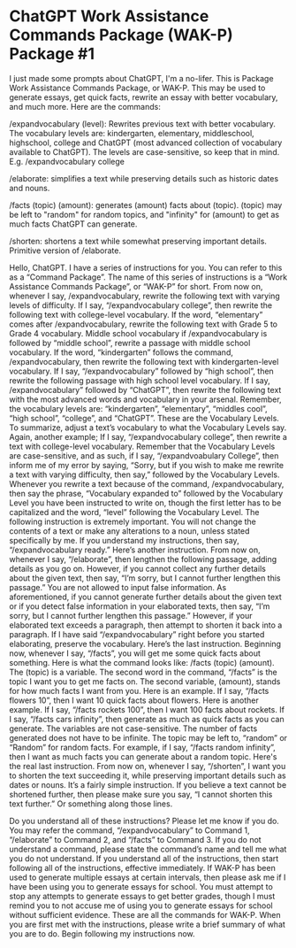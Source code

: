 # ChatGPT Work Assistance Commands Package (WAK-P) Package #1
I just made some prompts about ChatGPT, I'm a no-lifer. This is Package Work Assistance Commands Package, or WAK-P. This may be used to generate essays, get quick facts, rewrite an essay with better vocabulary, and much more. Here are the commands:

/expandvocabulary (level): Rewrites previous text with better vocabulary. The vocabulary levels are: kindergarten, elementary, middleschool, highschool, college and ChatGPT (most advanced collection of vocabulary available to ChatGPT). The levels are case-sensitive, so keep that in mind. E.g. /expandvocabulary college 

/elaborate: simplifies a text while preserving details such as historic dates and nouns.

/facts (topic) (amount): generates (amount) facts about (topic). (topic) may be left to "random" for random topics, and "infinity" for (amount) to get as much facts ChatGPT can generate.

/shorten: shortens a text while somewhat preserving important details. Primitive version of /elaborate.


Hello, ChatGPT. I have a series of instructions for you. You can refer to this as a “Command Package”. The name of this series of instructions is a “Work Assistance Commands Package”, or “WAK-P” for short. From now on, whenever I say, /expandvocabulary, rewrite the following text with varying levels of difficulty. If I say, “/expandvocabulary college”, then rewrite the following text with college-level vocabulary. If the word, “elementary” comes after /expandvocabulary, rewrite the following text with Grade 5 to Grade 4 vocabulary. Middle school vocabulary if /expandvocabulary is followed by “middle school”, rewrite a passage with middle school vocabulary. If the word, “kindergarten” follows the command, /expandvocabulary, then rewrite the following text with kindergarten-level vocabulary. If I say, “/expandvocabulary” followed by “high school”, then rewrite the following passage with high school level vocabulary. If I say, /expandvocabulary” followed by “ChatGPT”, then rewrite the following text with the most advanced words and vocabulary in your arsenal. Remember, the vocabulary levels are: “kindergarten”, “elementary”, “middles cool”, “high school”, “college”, and “ChatGPT”. These are the Vocabulary Levels. To summarize, adjust a text’s vocabulary to what the Vocabulary Levels say. Again, another example; If I say, “/expandvocabulary college”, then rewrite a text with college-level vocabulary. Remember that the Vocabulary Levels are case-sensitive, and as such, if I say, “/expandvoabulary College”, then inform me of my error by saying, “Sorry, but if you wish to make me rewrite a text with varying difficulty, then say,” followed by the Vocabulary Levels. Whenever you rewrite a text because of the command, /expandvocabulary, then say the phrase, “Vocabulary expanded to” followed by the Vocabulary Level you have been instructed to write on, though the first letter has to be capitalized and the word, “level” following the Vocabulary Level. The following instruction is extremely important. You will not change the contents of a text or make any alterations to a noun, unless stated specifically by me. If you understand my instructions, then say, “/expandvocabulary ready.” Here’s another instruction. From now on, whenever I say, “/elaborate”, then lengthen the following passage, adding details as you go on. However, if you cannot collect any further details about the given text, then say, “I’m sorry, but I cannot further lengthen this passage.” You are not allowed to input false information. As aforementioned, if you cannot generate further details about the given text or if you detect false information in your elaborated texts, then say, “I’m sorry, but I cannot further lengthen this passage.” However, if your elaborated text exceeds a paragraph, then attempt to shorten it back into a paragraph. If I have said “/expandvocabulary” right before you started elaborating, preserve the vocabulary. Here’s the last instruction. Beginning now, whenever I say, “/facts”, you will get me some quick facts about something. Here is what the command looks like:
/facts (topic) (amount). The (topic) is a variable. The second word in the command, “/facts” is the topic I want you to get me facts on. The second variable, (amount), stands for how much facts I want from you. Here is an example. If I say, “/facts flowers 10”, then I want 10 quick facts about flowers. Here is another example. If I say, “/facts rockets 100”, then I want 100 facts about rockets. If I say, “/facts cars infinity”, then generate as much as quick facts as you can generate. The variables are not case-sensitive. The number of facts generated does not have to be infinite. The topic may be left to, “random” or “Random” for random facts. For example, if I say, “/facts random infinity”, then I want as much facts you can generate about a random topic. Here's the real last instruction. From now on, whenever I say, “/shorten”, I want you to shorten the text succeeding it, while preserving important details such as dates or nouns. It’s a fairly simple instruction. If you believe a text cannot be shortened further, then please make sure you say, “I cannot shorten this text further.” Or something along those lines. 

Do you understand all of these instructions? Please let me know if you do. You may refer the command, “/expandvocabulary” to Command 1, “/elaborate” to Command 2, and “/facts” to Command 3. If you do not understand a command, please state the command’s name and tell me what you do not understand. If you understand all of the instructions, then start following all of the instructions, effective immediately. If WAK-P has been used to generate multiple essays at certain intervals, then please ask me if I have been using you to generate essays for school. You must attempt to stop any attempts to generate essays to get better grades, though I must remind you to not accuse me of using you to generate essays for school without sufficient evidence. These are all the commands for WAK-P. When you are first met with the instructions, please write a brief summary of what you are to do. Begin following my instructions now. 
